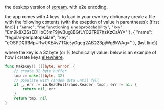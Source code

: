 the desktop version of [scream](https://github.com/rexlx/scream). with e2e encoding.

the app comes with 4 keys. to load in your own key dictionary create a file with the following contents (with the exeption of value in parentheses):
(first line)[
  {
    "name": "malfunctioning-unapproachability",
    "key": "Em9k8X2SsEDHbC6mF9jwBug8BGfLYC2TR97hzKzCaAY="
  },
  {
    "name": "tegular-peripatopsidae",
    "key": "eOSPDQfRMp+RwOKE4v7TQc5yGgeg2ABQ23pjWg8kWAg="
  },
(last line)]

where the key is a 32 byte (or 16 technically) value. below is an example of how i create keys [elsewhere](https://github.com/rexlx/dieScribe).
```go
func MakeKey() ([]byte, error) {
    // create 32 byte buffer
	tmp := make([]byte, 32)
    // populate with random data until full
	if _, err := io.ReadFull(rand.Reader, tmp); err != nil {
		return nil, err
	}
	return tmp, nil
}
```